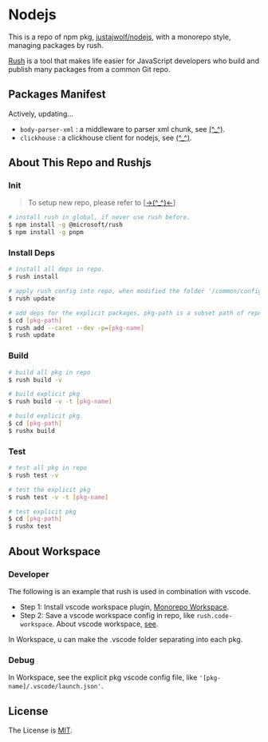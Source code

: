 # Nodejs <!-- {docsify-ignore-all} -->

This is a repo of npm pkg, [justajwolf/nodejs](https://github.com/justajwolf/nodejs), with a monorepo style, managing packages by rush.

[Rush](https://rushjs.io/) is a tool that makes life easier for JavaScript developers who build and publish many packages from a common Git repo.

## Packages Manifest 

Actively, updating...

- `body-parser-xml` : a middleware to parser xml chunk, see [(^\_^)](https://github.com/justajwolf/nodejs/tree/main/packages/body-parser-xml).
- `clickhouse` : a clickhouse client for nodejs, see [(^\_^)](https://github.com/justajwolf/nodejs/tree/main/packages/clickhouse).

## About This Repo and Rushjs 

### Init 

> To setup new repo, please refer to [[->(^\_^)<-](https://rushjs.io/pages/maintainer/setup_new_repo/)]

```bash
# install rush in global, if never use rush before.
$ npm install -g @microsoft/rush
$ npm install -g pnpm
```

### Install Deps 

```bash
# install all deps in repo.
$ rush install

# apply rush config into repo, when modified the folder '/common/config/rush/*' and the file 'rush.json' in root.
$ rush update

# add deps for the explicit packages, pkg-path is a subset path of repo, --dev map to devDependencies in package.json
$ cd [pkg-path]
$ rush add --caret --dev -p=[pkg-name]
$ rush update
```

### Build 

```bash
# build all pkg in repo
$ rush build -v

# build explicit pkg
$ rush build -v -t [pkg-name]

# build explicit pkg
$ cd [pkg-path]
$ rushx build
```

### Test 

```bash
# test all pkg in repo
$ rush test -v

# test the explicit pkg
$ rush test -v -t [pkg-name]

# test explicit pkg
$ cd [pkg-path]
$ rushx test
```

## About Workspace 

### Developer 

The following is an example that rush is used in combination with vscode.

- Step 1: Install vscode workspace plugin, [Monorepo Workspace](https://marketplace.visualstudio.com/items?itemName=folke.vscode-monorepo-workspace).
- Step 2: Save a vscode workspace config in repo, like `rush.code-workspace`. About vscode workspace, [see](https://code.visualstudio.com/docs/editor/workspaces).

In Workspace, u can make the .vscode folder separating into each pkg.

### Debug 

In Workspace, see the explicit pkg vscode config file, like `'[pkg-name]/.vscode/launch.json'`.

## License 

The License is [MIT](LICENSE).

